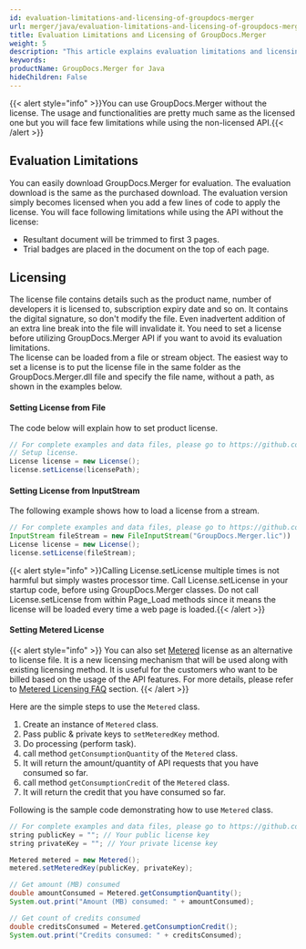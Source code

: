 ```yaml
---
id: evaluation-limitations-and-licensing-of-groupdocs-merger
url: merger/java/evaluation-limitations-and-licensing-of-groupdocs-merger
title: Evaluation Limitations and Licensing of GroupDocs.Merger
weight: 5
description: "This article explains evaluation limitations and licensing of GroupDocs.Merger for Java"
keywords: 
productName: GroupDocs.Merger for Java
hideChildren: False
---
```

{{< alert style="info" >}}You can use GroupDocs.Merger without the license. The usage and functionalities are pretty much same as the licensed one but you will face few limitations while using the non-licensed API.{{< /alert >}}

## Evaluation Limitations

You can easily download GroupDocs.Merger for evaluation. The evaluation download is the same as the purchased download. The evaluation version simply becomes licensed when you add a few lines of code to apply the license. You will face following limitations while using the API without the license:  

*   Resultant document will be trimmed to first 3 pages.
*   Trial badges are placed in the document on the top of each page.

## Licensing

The license file contains details such as the product name, number of developers it is licensed to, subscription expiry date and so on. It contains the digital signature, so don't modify the file. Even inadvertent addition of an extra line break into the file will invalidate it. You need to set a license before utilizing GroupDocs.Merger API if you want to avoid its evaluation limitations.   
The license can be loaded from a file or stream object. The easiest way to set a license is to put the license file in the same folder as the GroupDocs.Merger.dll file and specify the file name, without a path, as shown in the examples below.

#### Setting License from File

The code below will explain how to set product license.

```java
// For complete examples and data files, please go to https://github.com/groupdocs-merger/GroupDocs.Merger-for-Java
// Setup license.
License license = new License();
license.setLicense(licensePath);
```

#### Setting License from InputStream
The following example shows how to load a license from a stream.

```java
// For complete examples and data files, please go to https://github.com/groupdocs-merger/GroupDocs.Merger-for-Java
InputStream fileStream = new FileInputStream("GroupDocs.Merger.lic"))
License license = new License();
license.setLicense(fileStream);
```

{{< alert style="info" >}}Calling License.setLicense multiple times is not harmful but simply wastes processor time. Call License.setLicense in your startup code, before using GroupDocs.Merger classes. Do not call License.setLicense from within Page_Load methods since it means the license will be loaded every time a web page is loaded.{{< /alert >}}

#### Setting Metered License
{{< alert style="info" >}}
You can also set [Metered](https://apireference.groupdocs.com/java/merger/com.groupdocs.merger.licensing.metered/Metered) license as an alternative to license file. It is a new licensing mechanism that will be used along with existing licensing method. It is useful for the customers who want to be billed based on the usage of the API features. For more details, please refer to [Metered Licensing FAQ](https://purchase.groupdocs.com/faqs/licensing/metered) section.
{{< /alert >}}

Here are the simple steps to use the `Metered` class.

1.  Create an instance of `Metered` class.
2.  Pass public & private keys to `setMeteredKey` method.
3.  Do processing (perform task).
4.  call method `getConsumptionQuantity` of the `Metered` class.
5.  It will return the amount/quantity of API requests that you have consumed so far.
6.  call method `getConsumptionCredit` of the `Metered` class.
7.  It will return the credit that you have consumed so far.

Following is the sample code demonstrating how to use `Metered` class.

```java
// For complete examples and data files, please go to https://github.com/groupdocs-merger/GroupDocs.Merger-for-Java
string publicKey = ""; // Your public license key
string privateKey = ""; // Your private license key

Metered metered = new Metered();
metered.setMeteredKey(publicKey, privateKey);

// Get amount (MB) consumed
double amountConsumed = Metered.getConsumptionQuantity();
System.out.print("Amount (MB) consumed: " + amountConsumed);

// Get count of credits consumed
double creditsConsumed = Metered.getConsumptionCredit();
System.out.print("Credits consumed: " + creditsConsumed);
```

